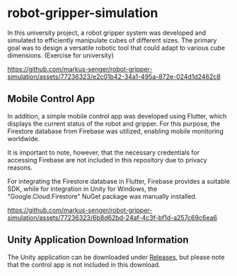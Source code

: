# robot-gripper-simulation
In this university project, a robot gripper system was developed and simulated to efficiently manipulate cubes of different sizes. The primary goal was to design a versatile robotic tool that could adapt to various cube dimensions. (Exercise for university)

https://github.com/markus-senger/robot-gripper-simulation/assets/77236323/e2c01b42-34a1-495a-872e-024d1d2462c8


## Mobile Control App
In addition, a simple mobile control app was developed using Flutter, which displays the current status of the robot and gripper. For this purpose, the Firestore database from Firebase was utilized, enabling mobile monitoring worldwide.

It is important to note, however, that the necessary credentials for accessing Firebase are not included in this repository due to privacy reasons.

For integrating the Firestore database in Flutter, Firebase provides a suitable SDK, while for integration in Unity for Windows, the "Google.Cloud.Firestore" NuGet package was manually installed.


https://github.com/markus-senger/robot-gripper-simulation/assets/77236323/6b8d62bd-24af-4c3f-bf1d-a257c69c6ea6


## Unity Application Download Information
The Unity application can be downloaded under [Releases](https://github.com/markus-senger/robot-gripper-simulation/releases/tag/v1-2023-12-03), but please note that the control app is not included in this download.


